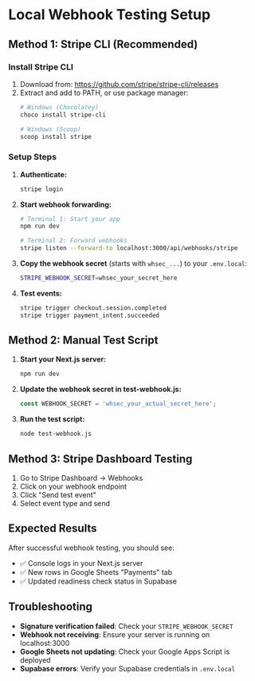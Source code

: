 # Local Webhook Testing Setup

## Method 1: Stripe CLI (Recommended)

### Install Stripe CLI
1. Download from: https://github.com/stripe/stripe-cli/releases
2. Extract and add to PATH, or use package manager:
   ```bash
   # Windows (Chocolatey)
   choco install stripe-cli
   
   # Windows (Scoop)
   scoop install stripe
   ```

### Setup Steps
1. **Authenticate:**
   ```bash
   stripe login
   ```

2. **Start webhook forwarding:**
   ```bash
   # Terminal 1: Start your app
   npm run dev
   
   # Terminal 2: Forward webhooks
   stripe listen --forward-to localhost:3000/api/webhooks/stripe
   ```

3. **Copy the webhook secret** (starts with `whsec_...`) to your `.env.local`:
   ```bash
   STRIPE_WEBHOOK_SECRET=whsec_your_secret_here
   ```

4. **Test events:**
   ```bash
   stripe trigger checkout.session.completed
   stripe trigger payment_intent.succeeded
   ```

## Method 2: Manual Test Script

1. **Start your Next.js server:**
   ```bash
   npm run dev
   ```

2. **Update the webhook secret in test-webhook.js:**
   ```javascript
   const WEBHOOK_SECRET = 'whsec_your_actual_secret_here';
   ```

3. **Run the test script:**
   ```bash
   node test-webhook.js
   ```

## Method 3: Stripe Dashboard Testing

1. Go to Stripe Dashboard → Webhooks
2. Click on your webhook endpoint
3. Click "Send test event"
4. Select event type and send

## Expected Results

After successful webhook testing, you should see:
- ✅ Console logs in your Next.js server
- ✅ New rows in Google Sheets "Payments" tab
- ✅ Updated readiness check status in Supabase

## Troubleshooting

- **Signature verification failed**: Check your `STRIPE_WEBHOOK_SECRET`
- **Webhook not receiving**: Ensure your server is running on localhost:3000
- **Google Sheets not updating**: Check your Google Apps Script is deployed
- **Supabase errors**: Verify your Supabase credentials in `.env.local`
